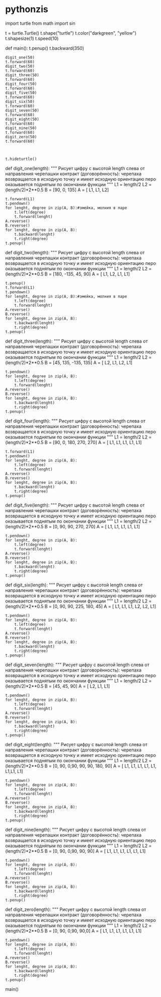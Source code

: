 # pythonzis
import turtle
from math import sin

t = turtle.Turtle()
t.shape("turtle")
t.color("darkgreen", "yellow")
t.shapesize(1)
t.speed(10)

def main():
    t.penup()
    t.backward(350)

    digit_one(50)
    t.forward(60)
    digit_two(50)
    t.forward(60)
    digit_three(50)
    t.forward(60)
    digit_four(50)
    t.forward(60) 
    digit_five(50)
    t.forward(60) 
    digit_six(50)
    t.forward(60) 
    digit_seven(50)
    t.forward(60) 
    digit_eight(50)
    t.forward(60) 
    digit_nine(50)
    t.forward(60) 
    digit_zero(50)
    t.forward(60) 


    
    t.hideturtle()

    

def digit_one(length):
    """ Рисует цифру с высотой length
        слева от направления черепашки
        контракт (договорённость):
            черепаха возвращается в исходную точку
            и имеет исходную ориентацию
            перо оказывается поднятым по окончании функции
    """
    L1 = length/2
    L2 = (length/2)*2**0.5
    B = [90, 0, 135]
    A = [ L1,   L1, L2]

    t.forward(L1)
    t.pendown()
    for lenght, degree in zip(A, B):#змейка, молния в паре
        t.left(degree)
        t.forward(lenght)
    A.reverse()
    B.reverse()
    for lenght, degree in zip(A, B):
        t.backward(lenght)
        t.right(degree)
    t.penup() 

def digit_two(length):
    """ Рисует цифру с высотой length
        слева от направления черепашки
        контракт (договорённость):
            черепаха возвращается в исходную точку
            и имеет исходную ориентацию
            перо оказывается поднятым по окончании функции
    """
    L1 = length/2
    L2 = (length/2)*2**0.5
    B = [180, -135, 45, 90]
    A = [ L1,   L2, L1, L1]

    t.penup()
    t.forward(L1)
    t.pendown()
    for lenght, degree in zip(A, B):#змейка, молния в паре
        t.left(degree)
        t.forward(lenght)
    A.reverse()
    B.reverse()
    for lenght, degree in zip(A, B):
        t.backward(lenght)
        t.right(degree)
    t.penup()
    
def digit_three(length):
    """ Рисует цифру с высотой length
        слева от направления черепашки
        контракт (договорённость):
            черепаха возвращается в исходную точку
            и имеет исходную ориентацию
            перо оказывается поднятым по окончании функции
    """
    L1 = length/2
    L2 = (length/2)*2**0.5
    B = [45, 135, -135, 135]
    A = [ L2,   L1, L2, L1]

    t.pendown()
    for lenght, degree in zip(A, B):
        t.left(degree)
        t.forward(lenght)
    A.reverse()
    B.reverse()
    for lenght, degree in zip(A, B):
        t.backward(lenght)
        t.right(degree)
    t.penup()
    
def digit_four(length):
    """ Рисует цифру с высотой length
        слева от направления черепашки
        контракт (договорённость):
            черепаха возвращается в исходную точку
            и имеет исходную ориентацию
            перо оказывается поднятым по окончании функции
    """
    L1 = length/2
    L2 = (length/2)*2**0.5
    B = [90, 0, 180, 270, 270]
    A = [ L1,   L1, L1, L1, L1]

    t.forward(L1)
    t.pendown()
    for lenght, degree in zip(A, B):
        t.left(degree)
        t.forward(lenght)
    A.reverse()
    B.reverse()
    for lenght, degree in zip(A, B):
        t.backward(lenght)
        t.right(degree)
    t.penup()

def digit_five(length):
    """ Рисует цифру с высотой length
        слева от направления черепашки
        контракт (договорённость):
            черепаха возвращается в исходную точку
            и имеет исходную ориентацию
            перо оказывается поднятым по окончании функции
    """
    L1 = length/2
    L2 = (length/2)*2**0.5
    B = [0, 90, 90, 270, 270]
    A = [ L1,   L1, L1, L1, L1]

    t.pendown()
    for lenght, degree in zip(A, B):
        t.left(degree)
        t.forward(lenght)
    A.reverse()
    B.reverse()
    for lenght, degree in zip(A, B):
        t.backward(lenght)
        t.right(degree)
    t.penup()

def digit_six(length):
    """ Рисует цифру с высотой length
        слева от направления черепашки
        контракт (договорённость):
            черепаха возвращается в исходную точку
            и имеет исходную ориентацию
            перо оказывается поднятым по окончании функции
    """
    L1 = length/2
    L2 = (length/2)*2**0.5
    B = [0, 90, 90, 225, 180, 45]
    A = [ L1,   L1, L1, L2, L2, L1]

    t.pendown()
    for lenght, degree in zip(A, B):
        t.left(degree)
        t.forward(lenght)
    A.reverse()
    B.reverse()
    for lenght, degree in zip(A, B):
        t.backward(lenght)
        t.right(degree)
    t.penup()

def digit_seven(length):
    """ Рисует цифру с высотой length
        слева от направления черепашки
        контракт (договорённость):
            черепаха возвращается в исходную точку
            и имеет исходную ориентацию
            перо оказывается поднятым по окончании функции
    """
    L1 = length/2
    L2 = (length/2)*2**0.5
    B = [45, 45, 90]
    A = [ L2,   L1, L1]

    t.pendown()
    for lenght, degree in zip(A, B):
        t.left(degree)
        t.forward(lenght)
    A.reverse()
    B.reverse()
    for lenght, degree in zip(A, B):
        t.backward(lenght)
        t.right(degree)
    t.penup() 
def digit_eight(length):
    """ Рисует цифру с высотой length
        слева от направления черепашки
        контракт (договорённость):
            черепаха возвращается в исходную точку
            и имеет исходную ориентацию
            перо оказывается поднятым по окончании функции
    """
    L1 = length/2
    L2 = (length/2)*2**0.5
    B = [0, 90, 0,90, 90, 90, 180, 90]
    A = [ L1,   L1, L1, L1,   L1, L1,L1,   L1]

    t.pendown()
    for lenght, degree in zip(A, B):
        t.left(degree)
        t.forward(lenght)
    A.reverse()
    B.reverse()
    for lenght, degree in zip(A, B):
        t.backward(lenght)
        t.right(degree)
    t.penup()
def digit_nine(length):
    """ Рисует цифру с высотой length
        слева от направления черепашки
        контракт (договорённость):
            черепаха возвращается в исходную точку
            и имеет исходную ориентацию
            перо оказывается поднятым по окончании функции
    """
    L1 = length/2
    L2 = (length/2)*2**0.5
    B = [0, 90, 0,90, 90, 90]
    A = [ L1,   L1, L1, L1,   L1, L1]

    t.pendown()
    for lenght, degree in zip(A, B):
        t.left(degree)
        t.forward(lenght)
    A.reverse()
    B.reverse()
    for lenght, degree in zip(A, B):
        t.backward(lenght)
        t.right(degree)
    t.penup()  
def digit_zero(length):
    """ Рисует цифру с высотой length
        слева от направления черепашки
        контракт (договорённость):
            черепаха возвращается в исходную точку
            и имеет исходную ориентацию
            перо оказывается поднятым по окончании функции
    """
    L1 = length/2
    L2 = (length/2)*2**0.5
    B = [0, 90, 0,90, 90,0]
    A = [ L1,   L1, L1, L1,   L1, L1]

    t.pendown()
    for lenght, degree in zip(A, B):
        t.left(degree)
        t.forward(lenght)
    A.reverse()
    B.reverse()
    for lenght, degree in zip(A, B):
        t.backward(lenght)
        t.right(degree)
    t.penup()  
    
main()

